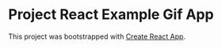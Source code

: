 # Project React Example Gif App

This project was bootstrapped with [Create React App](https://github.com/facebook/create-react-app).

